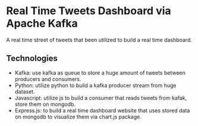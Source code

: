 # Real Time Tweets Dashboard via Apache Kafka 

A real time street of tweets that been utilized to build a real time dashboard.


## Technologies

 - Kafka: use kafka as queue to store a huge amount of tweets between producers and consumers.
 - Python: utilize python to build a kafka producer stream from huge dataset. 
 - Javascript: utilize js to build a consumer that reads tweets from kafak, store them on mongodb.
 - Express.js: to build a real time dashboard website that uses stored data on mongodb to visualize them via chart.js package.

